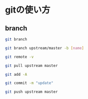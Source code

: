 # gitの使い方

## branch

```bash
git branch
```

```bash
git branch upstream/master -b [name]
```

```bash
git remote -v
```

```bash
git pull upstream master
```

```bash
git add -A
```

```bash
git commit -m "update"
```

```bash
git push upstream master
```

